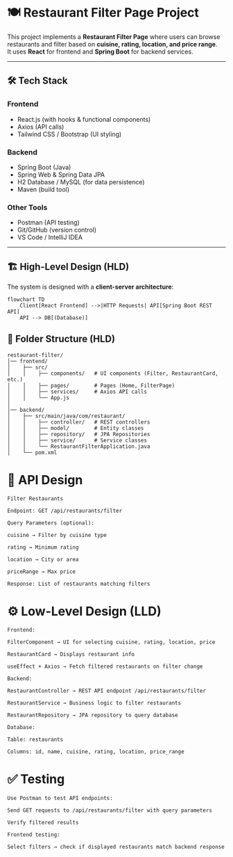 # 🍽️ Restaurant Filter Page Project

This project implements a **Restaurant Filter Page** where users can browse restaurants and filter based on **cuisine, rating, location, and price range**.  
It uses **React** for frontend and **Spring Boot** for backend services.  

---

## 🛠️ Tech Stack

### Frontend
- React.js (with hooks & functional components)
- Axios (API calls)
- Tailwind CSS / Bootstrap (UI styling)

### Backend
- Spring Boot (Java)
- Spring Web & Spring Data JPA
- H2 Database / MySQL (for data persistence)
- Maven (build tool)

### Other Tools
- Postman (API testing)
- Git/GitHub (version control)
- VS Code / IntelliJ IDEA

---

## 🏗️ High-Level Design (HLD)

The system is designed with a **client-server architecture**:

    flowchart TD
        Client[React Frontend] -->|HTTP Requests| API[Spring Boot REST API]
        API --> DB[(Database)]

## 📂 Folder Structure (HLD)

    restaurant-filter/
    │── frontend/
    │    ├── src/
    │    │    ├── components/   # UI components (Filter, RestaurantCard, etc.)
    │    │    ├── pages/        # Pages (Home, FilterPage)
    │    │    ├── services/     # Axios API calls
    │    │    └── App.js
    │
    │── backend/
    │    ├── src/main/java/com/restaurant/
    │    │    ├── controller/   # REST controllers
    │    │    ├── model/        # Entity classes
    │    │    ├── repository/   # JPA Repositories
    │    │    ├── service/      # Service classes
    │    │    └── RestaurantFilterApplication.java
    │    └── pom.xml

# 🔧 API Design

    Filter Restaurants
    
    Endpoint: GET /api/restaurants/filter
    
    Query Parameters (optional):
    
    cuisine → Filter by cuisine type
    
    rating → Minimum rating
    
    location → City or area
    
    priceRange → Max price
    
    Response: List of restaurants matching filters

# ⚙️ Low-Level Design (LLD)

    Frontend:
    
    FilterComponent → UI for selecting cuisine, rating, location, price
    
    RestaurantCard → Displays restaurant info
    
    useEffect + Axios → Fetch filtered restaurants on filter change
    
    Backend:
    
    RestaurantController → REST API endpoint /api/restaurants/filter
    
    RestaurantService → Business logic to filter restaurants
    
    RestaurantRepository → JPA repository to query database
    
    Database:
    
    Table: restaurants
    
    Columns: id, name, cuisine, rating, location, price_range

  # ✅ Testing

    Use Postman to test API endpoints:
    
    Send GET requests to /api/restaurants/filter with query parameters
    
    Verify filtered results
    
    Frontend testing:
    
    Select filters → check if displayed restaurants match backend response
